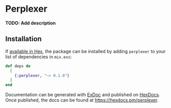 # Perplexer

**TODO: Add description**

## Installation

If [available in Hex](https://hex.pm/docs/publish), the package can be installed
by adding `perplexer` to your list of dependencies in `mix.exs`:

```elixir
def deps do
  [
    {:perplexer, "~> 0.1.0"}
  ]
end
```

Documentation can be generated with [ExDoc](https://github.com/elixir-lang/ex_doc)
and published on [HexDocs](https://hexdocs.pm). Once published, the docs can
be found at <https://hexdocs.pm/perplexer>.


